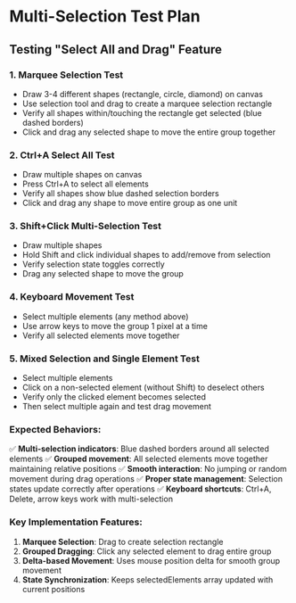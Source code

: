 # Multi-Selection Test Plan

## Testing "Select All and Drag" Feature

### 1. **Marquee Selection Test**
- Draw 3-4 different shapes (rectangle, circle, diamond) on canvas
- Use selection tool and drag to create a marquee selection rectangle
- Verify all shapes within/touching the rectangle get selected (blue dashed borders)
- Click and drag any selected shape to move the entire group together

### 2. **Ctrl+A Select All Test**
- Draw multiple shapes on canvas
- Press Ctrl+A to select all elements
- Verify all shapes show blue dashed selection borders
- Click and drag any shape to move entire group as one unit

### 3. **Shift+Click Multi-Selection Test**
- Draw multiple shapes
- Hold Shift and click individual shapes to add/remove from selection
- Verify selection state toggles correctly
- Drag any selected shape to move the group

### 4. **Keyboard Movement Test**
- Select multiple elements (any method above)
- Use arrow keys to move the group 1 pixel at a time
- Verify all selected elements move together

### 5. **Mixed Selection and Single Element Test**
- Select multiple elements
- Click on a non-selected element (without Shift) to deselect others
- Verify only the clicked element becomes selected
- Then select multiple again and test drag movement

### Expected Behaviors:
✅ **Multi-selection indicators**: Blue dashed borders around all selected elements
✅ **Grouped movement**: All selected elements move together maintaining relative positions
✅ **Smooth interaction**: No jumping or random movement during drag operations
✅ **Proper state management**: Selection states update correctly after operations
✅ **Keyboard shortcuts**: Ctrl+A, Delete, arrow keys work with multi-selection

### Key Implementation Features:
1. **Marquee Selection**: Drag to create selection rectangle
2. **Grouped Dragging**: Click any selected element to drag entire group
3. **Delta-based Movement**: Uses mouse position delta for smooth group movement
4. **State Synchronization**: Keeps selectedElements array updated with current positions
